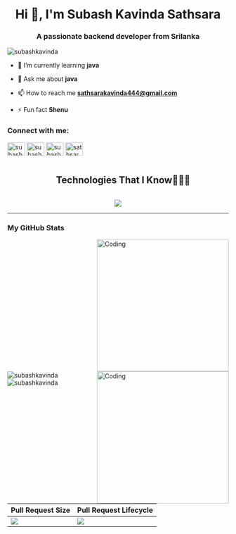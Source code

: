 <h1 align="center">Hi 👋, I'm Subash Kavinda Sathsara</h1>
<h3 align="center">A passionate backend developer from Srilanka</h3>

<p align="left"> <img src="https://komarev.com/ghpvc/?username=subashkavinda&label=Profile%20views&color=0e75b6&style=flat" alt="subashkavinda" /> </p>

- 🌱 I’m currently learning **java**

- 💬 Ask me about **java**

- 📫 How to reach me **sathsarakavinda444@gmail.com**

- ⚡ Fun fact **Shenu**

<h3 align="left">Connect with me:</h3>
<p align="left">
<a href="https://twitter.com/subash kavinda" target="blank"><img align="center" src="https://raw.githubusercontent.com/rahuldkjain/github-profile-readme-generator/master/src/images/icons/Social/twitter.svg" alt="subash kavinda" height="30" width="40" /></a>
<a href="https://linkedin.com/in/subash kavinda" target="blank"><img align="center" src="https://raw.githubusercontent.com/rahuldkjain/github-profile-readme-generator/master/src/images/icons/Social/linked-in-alt.svg" alt="subash kavinda" height="30" width="40" /></a>
<a href="https://fb.com/subash kavinda" target="blank"><img align="center" src="https://raw.githubusercontent.com/rahuldkjain/github-profile-readme-generator/master/src/images/icons/Social/facebook.svg" alt="subash kavinda" height="30" width="40" /></a>
<a href="https://instagram.com/sathsara_kavix" target="blank"><img align="center" src="https://raw.githubusercontent.com/rahuldkjain/github-profile-readme-generator/master/src/images/icons/Social/instagram.svg" alt="sathsara_kavix" height="30" width="40" /></a>
</p>



    






  <!--h1 without bottom border-->
  <div id="user-content-toc">
    <ul align="center">
      <summary><h2 style="display: inline-block">Technologies That I Know👨🏻‍💻</h2></summary>
    </ul>
  </div>
  <!--tech stack icons-->
  <p align="center">
    <a href="https://skillicons.dev">
      <img src="https://skillicons.dev/icons?i=git,aws,bootstrap,c,cpp,css,discord,docker,dynamodb,express,figma,firebase,github,html,idea,java,js,kotlin,linux,md,materialui,mongodb,mysql,nextjs,nodejs,postman,py,react,redux,tailwind,ts,vscode&amp;perline=14">
    </a>
  </p>
  <!-- Connect with me -->
  <!--h2 without bottom border-->



       
<hr width="100%">
<h3>My GitHub Stats</h3>

<img align="right" alt="Coding" width="300"
    src="https://media.giphy.com/media/9Vvpm6Be9gKOY9Ul3T/giphy.gif">
    









 <img align="right" alt="Coding" width="300"
    src="https://media.giphy.com/media/LMcB8XospGZO8UQq87/giphy.gif">




<br>

<p>
 <img align="left"
     src="https://github-readme-stats.vercel.app/api/top-langs?username=subashkavinda&show_icons=true&theme=dark&locale=en&layout=compact"
     alt="subashkavinda">

</p>
<p>
    <br><br><br><br><br><br><br>

</p>
<p>&nbsp;<img align="left"
        src="https://github-readme-stats.vercel.app/api?username=subashkavinda&show_icons=true&theme=dark&locale=en"
        alt="subashkavinda"></p>

<br><br><br><br><br><br><br><br><br><br>


<table>
    <thead>
        <tr>
            <th>Pull Request Size</th>
            <th>Pull Request Lifecycle</th>
        </tr>
    </thead>
    <tbody>
        <tr>
            <td><img
                    src="https://next.ossinsight.io/widgets/official/analyze-repo-pull-requests-size-per-month/thumbnail.png?repo_id=41986369&amp;image_size=auto">
            </td>
            <td><img
                    src="https://next.ossinsight.io/widgets/official/analyze-repo-pull-request-open-to-merged/thumbnail.png?repo_id=41986369&amp;image_size=auto">
            </td>
        </tr>
    </tbody>
</table>





